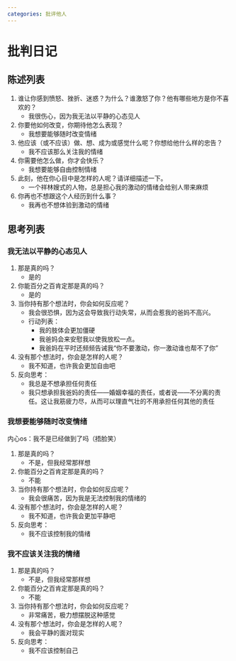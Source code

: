 ```yaml
---
categories: 批评他人
---
```


# 批判日记

## 陈述列表

1. 谁让你感到愤怒、挫折、迷惑？为什么？谁激怒了你？他有哪些地方是你不喜欢的？
    - 我很伤心，因为我无法以平静的心态见人
2. 你要他如何改变，你期待他怎么表现？
    - 我想要能够随时改变情绪
3. 他应该（或不应该）做、想、成为或感觉什么呢？你想给他什么样的忠告？
    - 我不应该那么关注我的情绪
4. 你需要他怎么做，你才会快乐？
    - 我想要能够自由控制情绪
5. 此刻，他在你心目中是怎样的人呢？请详细描述一下。
    - 一个祥林嫂式的人物，总是担心我的激动的情绪会给别人带来麻烦
6. 你再也不想跟这个人经历到什么事？
    - 我再也不想体验到激动的情绪

## 思考列表

### 我无法以平静的心态见人

1. 那是真的吗？
    - 是的
2. 你能百分之百肯定那是真的吗？
    - 是的
3. 当你持有那个想法时，你会如何反应呢？
    - 我会很恐惧，因为这会导致我行动失常，从而会惹我的爸妈不高兴。
    - 行动列表：
      - 我的肢体会更加僵硬
      - 我爸妈会来安慰我以使我放松一点。
      - 我爸妈在平时还频频告诫我“你不要激动，你一激动谁也帮不了你”
4. 没有那个想法时，你会是怎样的人呢？
    - 我不知道，也许我会更加自由吧
5. 反向思考：
    - 我总是不想承担任何责任
    - 我只想承担我爸妈的责任——婚姻幸福的责任，或者说——不分离的责任。这让我筋疲力尽，从而可以理直气壮的不用承担任何其他的责任

### 我想要能够随时改变情绪

内心os：我不是已经做到了吗（捂脸笑）

1. 那是真的吗？
    - 不是，但我经常那样想
2. 你能百分之百肯定那是真的吗？
    - 不能
3. 当你持有那个想法时，你会如何反应呢？
    - 我会很痛苦，因为我是无法控制我的情绪的
4. 没有那个想法时，你会是怎样的人呢？
    - 我不知道，也许我会更加平静吧
5. 反向思考：
    - 我不应该控制我的情绪

### 我不应该关注我的情绪

1. 那是真的吗？
    - 不是，但我经常那样想
2. 你能百分之百肯定那是真的吗？
    - 不能
3. 当你持有那个想法时，你会如何反应呢？
    - 非常痛苦，极力想摆脱这种感觉
4. 没有那个想法时，你会是怎样的人呢？
    - 我会平静的面对现实
5. 反向思考：
    - 我不应该控制自己
